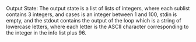 Output State: The output state is a list of lists of integers, where each sublist contains 3 integers, and cases is an integer between 1 and 100, stdin is empty, and the stdout contains the output of the loop which is a string of lowercase letters, where each letter is the ASCII character corresponding to the integer in the info list plus 96.
